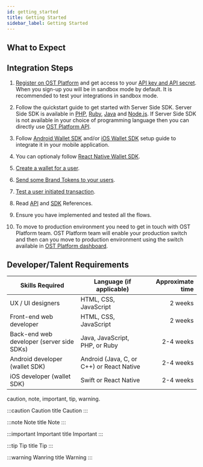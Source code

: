```yaml
---
id: getting_started
title: Getting Started
sidebar_label: Getting Started
---
```


## What to Expect

## Integration Steps

1. [Register on OST Platform](https://platform.ost.com/sign-up) and get access to your [API key and API secret](https://platform.ost.com/testnet/developer). When you sign-up you will be in sandbox mode by default. It is recommended to test your integrations in sandbox mode.

2. Follow the quickstart guide to get started with Server Side SDK. Server Side SDK is available in [PHP](/platform/docs/sdk/server_sdk_setup/php/), [Ruby](/platform/docs/sdk/server_sdk_setup/ruby/), [Java](/platform/docs/sdk/server_sdk_setup/java/) and [Node.js](/platform/docs/sdk/server_sdk_setup/nodejs/). If Server Side SDK is not available in your choice of programming language then you can directly use [OST Platform API](/platform/docs/api).

3. Follow [Android Wallet SDK](/platform/docs/wallet_sdk_setup/android/) and/or [iOS Wallet SDK](/platform/docs/sdk/wallet_sdk_setup/iOS/) setup guide to integrate it in your mobile application. 

4. You can optionaly follow [React Native Wallet SDK](/platform/docs/sdk/wallet_sdk_setup/react-native/). 

5. [Create a wallet for a user](/platform/docs/guides/create_wallet/).

6. [Send some Brand Tokens to your users](/platform/docs/guides/execute_transaction/#executing-company-to-user-transactions).

7. [Test a user initiated transaction](/platform/docs/guides/execute_transaction/#executing-user-intiated-transactions-in-web).

8. Read [API](/platform/docs/api/) and [SDK](/platform/docs/sdk/) References.

9. Ensure you have implemented and tested all the flows.

10. To move to production environment you need to get in touch with OST Platform team. OST Platform team will enable your production switch and then can you move to production environment using the switch available in [OST Platform dashboard](https://platform.ost.com).

## Developer/Talent Requirements

| Skills Required  | Language (if applicable)  | Approximate time  |
|---|---|---:|
| UX / UI designers   |  HTML, CSS, JavaScript | 2 weeks  |
| Front-end web developer   |  HTML, CSS, JavaScript |  2 weeks |
| Back-end web developer (server side SDKs)  |  Java, JavaScript, PHP, or Ruby |  2-4 weeks |
| Android developer (wallet SDK)  |  Android (Java, C, or C++) or React Native |  2-4 weeks |
| iOS developer (wallet SDK)   |  Swift or React Native |  2-4 weeks |


caution, note, important, tip, warning.

:::caution Caution title
Caution
:::

:::note Note title
Note
:::

:::important Important title
Important
:::

:::tip Tip title
Tip
:::

:::warning Wanring title
Warning
:::